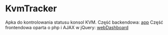 # KvmTracker
Apka do kontrolowania statusu konsol KVM.
Część backendowa: [app](app/)
Część frontendowa oparta o php i AJAX w jQuery: [webDashboard](webDashboard/)
